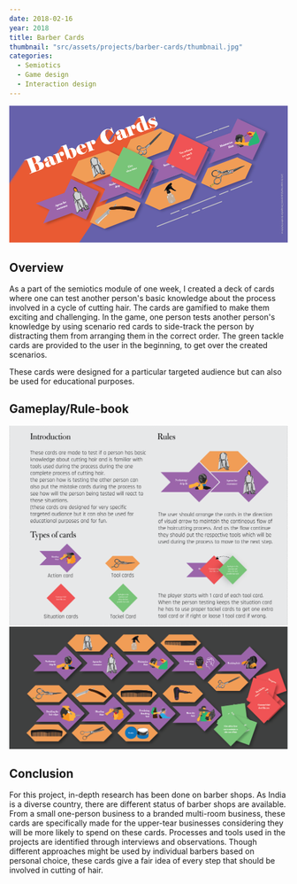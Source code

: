 ```yaml
---
date: 2018-02-16
year: 2018
title: Barber Cards
thumbnail: "src/assets/projects/barber-cards/thumbnail.jpg"
categories:
  - Semiotics
  - Game design
  - Interaction design
---
```


![](../../assets/projects/barber-cards/poster.png)

## Overview

As a part of the semiotics module of one week, I created a deck of cards where one can test another person's basic knowledge about the process involved in a cycle of cutting hair. The cards are gamified to make them exciting and challenging. In the game, one person tests another person's knowledge by using scenario red cards to side-track the person by distracting them from arranging them in the correct order. The green tackle cards are provided to the user in the beginning, to get over the created scenarios.

These cards were designed for a particular targeted audience but can also be used for educational purposes.

## Gameplay/Rule-book

![](../../assets/projects/barber-cards/booklet.png)
![](../../assets/projects/barber-cards/cardpattern.png)

## Conclusion

For this project, in-depth research has been done on barber shops. As India is a diverse country, there are different status of barber shops are available. From a small one-person business to a branded multi-room business, these cards are specifically made for the upper-tear businesses considering they will be more likely to spend on these cards. Processes and tools used in the projects are identified through interviews and observations. Though different approaches might be used by individual barbers based on personal choice, these cards give a fair idea of every step that should be involved in cutting of hair.
